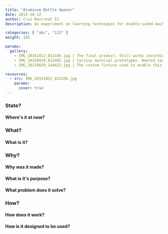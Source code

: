 ```yaml
---
title: "Aluminum Bottle Opener"
date: 2015-10-12
author: Cruz Monrreal II
description: An experiment on learning techniques for double-sided machining

categories: [ "abc", "123" ]
weight: 102

params:
  gallery:
    - IMG_20151012_032336.jpg | The final product. Still works incerdibly well to this day.
    - IMG_20150928_013402.jpg | Various material prototypes. Wanted something small and easy to machine.
    - IMG_20170829_144422.jpg | The custom fixture used to enable this double-sided machining job. Even still had the locating pins.

resources:
  - src: IMG_20151012_032336.jpg
    params:
      cover: true
---
```


### State?
#### Where's it at now?


### What?
#### What is it?

### Why? 
#### Why was it made? 
#### What is it's purpose? 
#### What problem does it solve?

### How?
#### How does it work?
#### How is it designed to be used?
